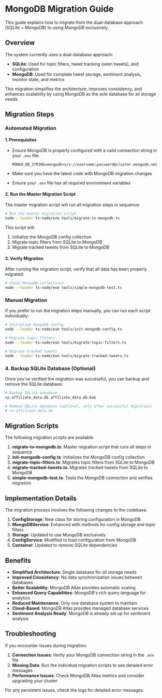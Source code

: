 # MongoDB Migration Guide

This guide explains how to migrate from the dual-database approach (SQLite + MongoDB) to using MongoDB exclusively.

## Overview

The system currently uses a dual-database approach:
- **SQLite**: Used for topic filters, tweet tracking (seen tweets), and configuration
- **MongoDB**: Used for complete tweet storage, sentiment analysis, monitor state, and metrics

This migration simplifies the architecture, improves consistency, and enhances scalability by using MongoDB as the sole database for all storage needs.

## Migration Steps

### Automated Migration

#### 1. Prerequisites

- Ensure MongoDB is properly configured with a valid connection string in your `.env` file:
  ```
  MONGO_DB_STRING=mongodb+srv://username:password@cluster.mongodb.net/twitter_notifications
  ```

- Make sure you have the latest code with MongoDB migration changes
- Ensure your `.env` file has all required environment variables

#### 2. Run the Master Migration Script

The master migration script will run all migration steps in sequence:

```bash
# Run the master migration script
node --loader ts-node/esm tools/migrate-to-mongodb.ts
```

This script will:
1. Initialize the MongoDB config collection
2. Migrate topic filters from SQLite to MongoDB
3. Migrate tracked tweets from SQLite to MongoDB

#### 3. Verify Migration

After running the migration script, verify that all data has been properly migrated:

```bash
# Check MongoDB collections
node --loader ts-node/esm tools/simple-mongodb-test.ts
```

### Manual Migration

If you prefer to run the migration steps manually, you can run each script individually:

```bash
# Initialize MongoDB config
node --loader ts-node/esm tools/init-mongodb-config.ts

# Migrate topic filters
node --loader ts-node/esm tools/migrate-topic-filters.ts

# Migrate tracked tweets
node --loader ts-node/esm tools/migrate-tracked-tweets.ts
```

### 4. Backup SQLite Database (Optional)

Once you've verified the migration was successful, you can backup and remove the SQLite database:

```bash
# Backup SQLite database
cp affiliate_data.db affiliate_data.db.bak

# Remove SQLite database (optional, only after successful migration)
# rm affiliate_data.db
```

## Migration Scripts

The following migration scripts are available:

1. **migrate-to-mongodb.ts**: Master migration script that runs all steps in sequence
2. **init-mongodb-config.ts**: Initializes the MongoDB config collection
3. **migrate-topic-filters.ts**: Migrates topic filters from SQLite to MongoDB
4. **migrate-tracked-tweets.ts**: Migrates tracked tweets from SQLite to MongoDB
5. **simple-mongodb-test.ts**: Tests the MongoDB connection and verifies migration

## Implementation Details

The migration process involves the following changes to the codebase:

1. **ConfigStorage**: New class for storing configuration in MongoDB
2. **MongoDBService**: Enhanced with methods for config storage and topic filters
3. **Storage**: Updated to use MongoDB exclusively
4. **ConfigService**: Modified to load configuration from MongoDB
5. **Container**: Updated to remove SQLite dependencies

## Benefits

- **Simplified Architecture**: Single database for all storage needs
- **Improved Consistency**: No data synchronization issues between databases
- **Better Scalability**: MongoDB Atlas provides automatic scaling
- **Enhanced Query Capabilities**: MongoDB's rich query language for analytics
- **Reduced Maintenance**: Only one database system to maintain
- **Cloud-Based**: MongoDB Atlas provides managed database services
- **Sentiment Analysis Ready**: MongoDB is already set up for sentiment analysis

## Troubleshooting

If you encounter issues during migration:

1. **Connection Issues**: Verify your MongoDB connection string in the `.env` file
2. **Missing Data**: Run the individual migration scripts to see detailed error messages
3. **Performance Issues**: Check MongoDB Atlas metrics and consider upgrading your cluster

For any persistent issues, check the logs for detailed error messages.